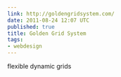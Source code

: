 ```yaml
---
link: http://goldengridsystem.com/
date: 2011-08-24 12:07 UTC
published: true
title: Golden Grid System
tags:
- webdesign
---
```


flexible dynamic grids
